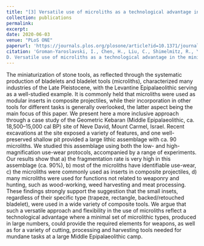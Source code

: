 ```yaml
---
title: "[3] Versatile use of microliths as a technological advantage in the miniaturization of Late Pleistocene toolkits: A case study of Neve David, Israel"
collection: publications
permalink:
excerpt: 
date: 2020-06-03
venue: "PLoS ONE"
paperurl: 'https://journals.plos.org/plosone/article?id=10.1371/journal.pone.0233340'
citation: 'Groman-Yaroslavski, I., Chen, H., Liu, C., Shimelmitz, R., Yeshurun, R., Liu, J., Yang, X., & Nadel,
D. Versatile use of microliths as a technological advantage in the miniaturization of Late Pleistocene toolkits: A case study of Neve David, Israel. <i>PLoS ONE</i>, 15(6), e0233340.'
---
```

The miniaturization of stone tools, as reflected through the systematic production of bladelets and bladelet tools (microliths), characterized many industries of the Late Pleistocene, with the Levantine Epipalaeolithic serving as a well-studied example. It is commonly held that microliths were used as modular inserts in composite projectiles, while their incorporation in other tools for different tasks is generally overlooked, the latter aspect being the main focus of this paper. We present here a more inclusive approach through a case study of the Geometric Kebaran (Middle Epipalaeolithic, ca. 18,500–15,000 cal BP) site of Neve David, Mount Carmel, Israel. Recent excavations at the site exposed a variety of features, and one well-preserved shallow pit provided a large lithic assemblage with ca. 90 microliths. We studied this assemblage using both the low- and high- magnification use-wear protocols, accompanied by a range of experiments. Our results show that a) the fragmentation rate is very high in this assemblage (ca. 90%), b) most of the microliths have identifiable use-wear, c) the microliths were commonly used as inserts in composite projectiles, d) many microliths were used for functions not related to weaponry and hunting, such as wood-working, weed harvesting and meat processing. These findings strongly support the suggestion that the small insets, regardless of their specific type (trapeze, rectangle, backed/retouched bladelet), were used in a wide variety of composite tools. We argue that such a versatile approach and flexibility in the use of microliths reflect a technological advantage where a minimal set of microlithic types, produced in large numbers, could provide the required elements for weapons, as well as for a variety of cutting, processing and harvesting tools needed for mundane tasks at a large Middle Epipalaeolithic camp.
